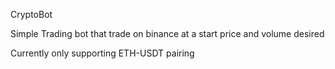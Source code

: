 CryptoBot

Simple Trading bot that trade on binance at a start price and volume desired

Currently only supporting ETH-USDT pairing
